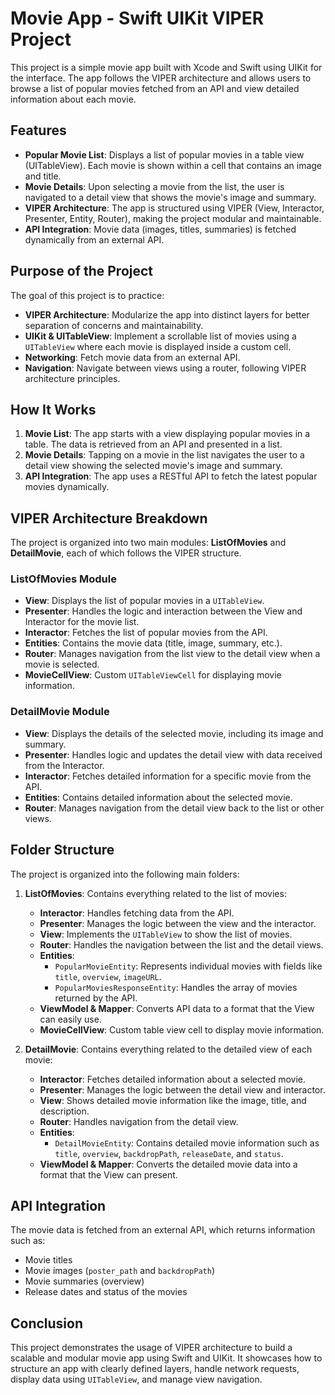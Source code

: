 # Movie App - Swift UIKit VIPER Project

This project is a simple movie app built with Xcode and Swift using UIKit for the interface. The app follows the VIPER architecture and allows users to browse a list of popular movies fetched from an API and view detailed information about each movie.

## Features

- **Popular Movie List**: Displays a list of popular movies in a table view (UITableView). Each movie is shown within a cell that contains an image and title.
- **Movie Details**: Upon selecting a movie from the list, the user is navigated to a detail view that shows the movie's image and summary.
- **VIPER Architecture**: The app is structured using VIPER (View, Interactor, Presenter, Entity, Router), making the project modular and maintainable.
- **API Integration**: Movie data (images, titles, summaries) is fetched dynamically from an external API.

## Purpose of the Project

The goal of this project is to practice:

- **VIPER Architecture**: Modularize the app into distinct layers for better separation of concerns and maintainability.
- **UIKit & UITableView**: Implement a scrollable list of movies using a `UITableView` where each movie is displayed inside a custom cell.
- **Networking**: Fetch movie data from an external API.
- **Navigation**: Navigate between views using a router, following VIPER architecture principles.

## How It Works

1. **Movie List**: The app starts with a view displaying popular movies in a table. The data is retrieved from an API and presented in a list.
2. **Movie Details**: Tapping on a movie in the list navigates the user to a detail view showing the selected movie's image and summary.
3. **API Integration**: The app uses a RESTful API to fetch the latest popular movies dynamically.

## VIPER Architecture Breakdown

The project is organized into two main modules: **ListOfMovies** and **DetailMovie**, each of which follows the VIPER structure.

### ListOfMovies Module
- **View**: Displays the list of popular movies in a `UITableView`.
- **Presenter**: Handles the logic and interaction between the View and Interactor for the movie list.
- **Interactor**: Fetches the list of popular movies from the API.
- **Entities**: Contains the movie data (title, image, summary, etc.).
- **Router**: Manages navigation from the list view to the detail view when a movie is selected.
- **MovieCellView**: Custom `UITableViewCell` for displaying movie information.

### DetailMovie Module
- **View**: Displays the details of the selected movie, including its image and summary.
- **Presenter**: Handles logic and updates the detail view with data received from the Interactor.
- **Interactor**: Fetches detailed information for a specific movie from the API.
- **Entities**: Contains detailed information about the selected movie.
- **Router**: Manages navigation from the detail view back to the list or other views.

## Folder Structure

The project is organized into the following main folders:

1. **ListOfMovies**: Contains everything related to the list of movies:
   - **Interactor**: Handles fetching data from the API.
   - **Presenter**: Manages the logic between the view and the interactor.
   - **View**: Implements the `UITableView` to show the list of movies.
   - **Router**: Handles the navigation between the list and the detail views.
   - **Entities**: 
     - `PopularMovieEntity`: Represents individual movies with fields like `title`, `overview`, `imageURL`.
     - `PopularMoviesResponseEntity`: Handles the array of movies returned by the API.
   - **ViewModel & Mapper**: Converts API data to a format that the View can easily use.
   - **MovieCellView**: Custom table view cell to display movie information.

2. **DetailMovie**: Contains everything related to the detailed view of each movie:
   - **Interactor**: Fetches detailed information about a selected movie.
   - **Presenter**: Manages the logic between the detail view and interactor.
   - **View**: Shows detailed movie information like the image, title, and description.
   - **Router**: Handles navigation from the detail view.
   - **Entities**:
     - `DetailMovieEntity`: Contains detailed movie information such as `title`, `overview`, `backdropPath`, `releaseDate`, and `status`.
   - **ViewModel & Mapper**: Converts the detailed movie data into a format that the View can present.

## API Integration

The movie data is fetched from an external API, which returns information such as:

- Movie titles
- Movie images (`poster_path` and `backdropPath`)
- Movie summaries (overview)
- Release dates and status of the movies

## Conclusion

This project demonstrates the usage of VIPER architecture to build a scalable and modular movie app using Swift and UIKit. It showcases how to structure an app with clearly defined layers, handle network requests, display data using `UITableView`, and manage view navigation.
